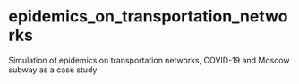 # epidemics_on_transportation_networks
Simulation of epidemics on transportation networks,  COVID-19 and Moscow subway as a case study
